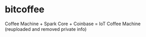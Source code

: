 # bitcoffee
Coffee Machine + Spark Core + Coinbase = IoT Coffee Machine
(reuploaded and removed private info)
